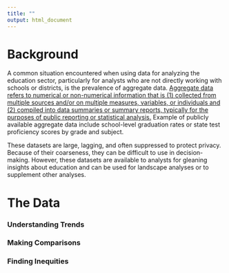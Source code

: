 ```yaml
---
title: ""
output: html_document
---
```




# Background

A common situation encountered when using data for analyzing the education sector, particularly for analysts who are not directly working with schools or districts, is the prevalence of aggregate data. [Aggregate data refers to numerical or non-numerical information that is (1) collected from multiple sources and/or on multiple measures, variables, or individuals and (2) compiled into data summaries or summary reports, typically for the purposes of public reporting or statistical analysis.](https://www.edglossary.org/aggregate-data/) Example of publicly available aggregate data include school-level graduation rates or state test proficiency scores by grade and subject.

These datasets are large, lagging, and often suppressed to protect privacy. Because of their coarseness, they can be difficult to use in decision-making. However, these datasets are available to analysts for gleaning insights about education and can be used for landscape analyses or to supplement other analyses.

# The Data

### Understanding Trends

### Making Comparisons

### Finding Inequities












